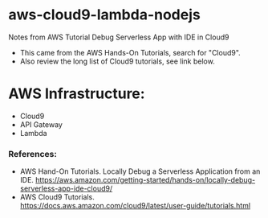 # aws-cloud9-lambda-nodejs
Notes from AWS Tutorial Debug Serverless App with IDE in Cloud9

* This came from the AWS Hands-On Tutorials, search for "Cloud9".
* Also review the long list of Cloud9 tutorials, see link below.

# AWS Infrastructure: 
* Cloud9
* API Gateway
* Lambda

### References:
* AWS Hand-On Tutorials.  Locally Debug a Serverless Application from an IDE.  https://aws.amazon.com/getting-started/hands-on/locally-debug-serverless-app-ide-cloud9/
* AWS Cloud9 Tutorials.  https://docs.aws.amazon.com/cloud9/latest/user-guide/tutorials.html
